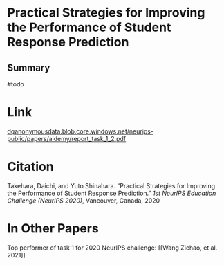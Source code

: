 # Practical Strategies for Improving the Performance of Student Response Prediction
## Summary
#todo

# Link
[dqanonymousdata.blob.core.windows.net/neurips-public/papers/aidemy/report_task_1_2.pdf](https://dqanonymousdata.blob.core.windows.net/neurips-public/papers/aidemy/report_task_1_2.pdf)

# Citation
Takehara, Daichi, and Yuto Shinahara. “Practical Strategies for Improving the Performance of Student Response Prediction.” _1st NeurIPS Education Challenge (NeurIPS 2020)_, Vancouver, Canada, 2020

# In Other Papers
Top performer of task 1 for 2020 NeurIPS challenge: [[Wang Zichao, et al. 2021]]
